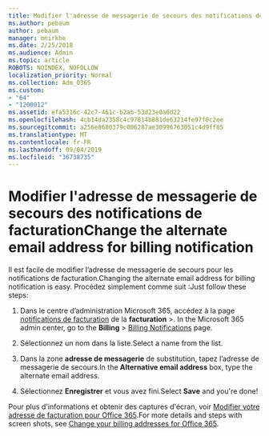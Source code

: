 ```yaml
---
title: Modifier l'adresse de messagerie de secours des notifications de facturation
ms.author: pebaum
author: pebaum
manager: mnirkhe
ms.date: 2/25/2018
ms.audience: Admin
ms.topic: article
ROBOTS: NOINDEX, NOFOLLOW
localization_priority: Normal
ms.collection: Adm_O365
ms.custom:
- "64"
- "1200012"
ms.assetid: efa5316c-42c7-461c-b2ab-53d23e0a6d22
ms.openlocfilehash: 4cb14da2358c4c97814b881de63214fe97f0c2ee
ms.sourcegitcommit: a256e8680379c006287ae30996763051c4d9ff85
ms.translationtype: MT
ms.contentlocale: fr-FR
ms.lasthandoff: 09/04/2019
ms.locfileid: "36738735"
---
```

# <a name="change-the-alternate-email-address-for-billing-notification"></a><span data-ttu-id="b4561-102">Modifier l'adresse de messagerie de secours des notifications de facturation</span><span class="sxs-lookup"><span data-stu-id="b4561-102">Change the alternate email address for billing notification</span></span>

<span data-ttu-id="b4561-103">Il est facile de modifier l’adresse de messagerie de secours pour les notifications de facturation.</span><span class="sxs-lookup"><span data-stu-id="b4561-103">Changing the alternate email address for billing notification is easy.</span></span> <span data-ttu-id="b4561-104">Procédez simplement comme suit :</span><span class="sxs-lookup"><span data-stu-id="b4561-104">Just follow these steps:</span></span>
  
1. <span data-ttu-id="b4561-105">Dans le centre d’administration Microsoft 365, accédez à la page [notifications de facturation](https://go.microsoft.com/fwlink/p/?linkid=853212) de la **facturation** \>.  </span><span class="sxs-lookup"><span data-stu-id="b4561-105">In the Microsoft 365 admin center, go to the **Billing** \>  [Billing Notifications](https://go.microsoft.com/fwlink/p/?linkid=853212) page.</span></span>

2. <span data-ttu-id="b4561-106">Sélectionnez un nom dans la liste.</span><span class="sxs-lookup"><span data-stu-id="b4561-106">Select a name from the list.</span></span>

3. <span data-ttu-id="b4561-107">Dans la zone **adresse de messagerie** de substitution, tapez l’adresse de messagerie de secours.</span><span class="sxs-lookup"><span data-stu-id="b4561-107">In the **Alternative email address** box, type the alternate email address.</span></span>

4. <span data-ttu-id="b4561-108">Sélectionnez **Enregistrer** et vous avez fini.</span><span class="sxs-lookup"><span data-stu-id="b4561-108">Select **Save** and you're done!</span></span>

<span data-ttu-id="b4561-109">Pour plus d'informations et obtenir des captures d'écran, voir [Modifier votre adresse de facturation pour Office 365](https://docs.microsoft.com/office365/admin/subscriptions-and-billing/change-your-billing-addresses).</span><span class="sxs-lookup"><span data-stu-id="b4561-109">For more details and steps with screen shots, see [Change your billing addresses for Office 365](https://docs.microsoft.com/office365/admin/subscriptions-and-billing/change-your-billing-addresses).</span></span>
  